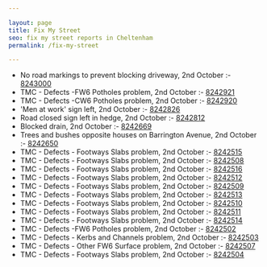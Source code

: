 ```yaml
---

layout: page
title: Fix My Street
seo: fix my street reports in Cheltenham
permalink: /fix-my-street

---
```


<!-- fix_marker starts -->

- No road markings to prevent blocking driveway, 2nd October :- [8243000](https://www.fixmystreet.com/report/8243000)
- TMC - Defects -FW6 Potholes problem, 2nd October :- [8242921](https://www.fixmystreet.com/report/8242921)
- TMC - Defects -CW6 Potholes  problem, 2nd October :- [8242920](https://www.fixmystreet.com/report/8242920)
- 'Men at work' sign left, 2nd October :- [8242826](https://www.fixmystreet.com/report/8242826)
- Road closed sign left in hedge, 2nd October :- [8242812](https://www.fixmystreet.com/report/8242812)
- Blocked drain, 2nd October :- [8242669](https://www.fixmystreet.com/report/8242669)
- Trees and bushes opposite houses on Barrington Avenue, 2nd October :- [8242650](https://www.fixmystreet.com/report/8242650)
- TMC - Defects - Footways Slabs problem, 2nd October :- [8242515](https://www.fixmystreet.com/report/8242515)
- TMC - Defects - Footways Slabs problem, 2nd October :- [8242508](https://www.fixmystreet.com/report/8242508)
- TMC - Defects - Footways Slabs problem, 2nd October :- [8242516](https://www.fixmystreet.com/report/8242516)
- TMC - Defects - Footways Slabs problem, 2nd October :- [8242512](https://www.fixmystreet.com/report/8242512)
- TMC - Defects - Footways Slabs problem, 2nd October :- [8242509](https://www.fixmystreet.com/report/8242509)
- TMC - Defects - Footways Slabs problem, 2nd October :- [8242513](https://www.fixmystreet.com/report/8242513)
- TMC - Defects - Footways Slabs problem, 2nd October :- [8242510](https://www.fixmystreet.com/report/8242510)
- TMC - Defects - Footways Slabs problem, 2nd October :- [8242511](https://www.fixmystreet.com/report/8242511)
- TMC - Defects - Footways Slabs problem, 2nd October :- [8242514](https://www.fixmystreet.com/report/8242514)
- TMC - Defects -FW6 Potholes problem, 2nd October :- [8242502](https://www.fixmystreet.com/report/8242502)
- TMC - Defects - Kerbs and Channels problem, 2nd October :- [8242503](https://www.fixmystreet.com/report/8242503)
- TMC - Defects - Other FW6  Surface problem, 2nd October :- [8242507](https://www.fixmystreet.com/report/8242507)
- TMC - Defects - Footways Slabs problem, 2nd October :- [8242504](https://www.fixmystreet.com/report/8242504)

<!-- fix_marker ends -->